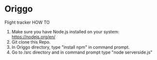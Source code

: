 # Origgo
Flight tracker
HOW TO
1. Make sure you have Node.js installed on your system: https://nodejs.org/en/
2. Git clone this Repo.
3. In Origgo directory, type "install npm" in command prompt.
4. Go to /src directory and in command prompt type "node serverside.js"
